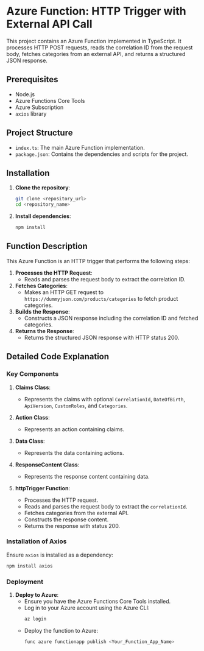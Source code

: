 # Azure Function: HTTP Trigger with External API Call

This project contains an Azure Function implemented in TypeScript. It processes HTTP POST requests, reads the correlation ID from the request body, fetches categories from an external API, and returns a structured JSON response.

## Prerequisites

- Node.js
- Azure Functions Core Tools
- Azure Subscription
- `axios` library

## Project Structure

- `index.ts`: The main Azure Function implementation.
- `package.json`: Contains the dependencies and scripts for the project.

## Installation

1. **Clone the repository**:
    ```sh
    git clone <repository_url>
    cd <repository_name>
    ```

2. **Install dependencies**:
    ```sh
    npm install
    ```

## Function Description

This Azure Function is an HTTP trigger that performs the following steps:

1. **Processes the HTTP Request**:
    - Reads and parses the request body to extract the correlation ID.
2. **Fetches Categories**:
    - Makes an HTTP GET request to `https://dummyjson.com/products/categories` to fetch product categories.
3. **Builds the Response**:
    - Constructs a JSON response including the correlation ID and fetched categories.
4. **Returns the Response**:
    - Returns the structured JSON response with HTTP status 200.

## Detailed Code Explanation

### Key Components

1. **Claims Class**:
    - Represents the claims with optional `CorrelationId`, `DateOfBirth`, `ApiVersion`, `CustomRoles`, and `Categories`.

2. **Action Class**:
    - Represents an action containing claims.

3. **Data Class**:
    - Represents the data containing actions.

4. **ResponseContent Class**:
    - Represents the response content containing data.

5. **httpTrigger Function**:
    - Processes the HTTP request.
    - Reads and parses the request body to extract the `correlationId`.
    - Fetches categories from the external API.
    - Constructs the response content.
    - Returns the response with status 200.

### Installation of Axios

Ensure `axios` is installed as a dependency:

```sh
npm install axios
```

### Deployment

1. **Deploy to Azure**:
    - Ensure you have the Azure Functions Core Tools installed.
    - Log in to your Azure account using the Azure CLI:
        ```sh
        az login
        ```
    - Deploy the function to Azure:
        ```sh
        func azure functionapp publish <Your_Function_App_Name>
        ```
